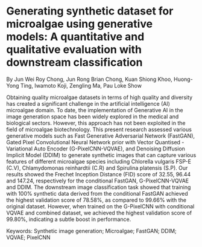 # Generating synthetic dataset for microalgae using generative models: A quantitative and qualitative evaluation with downstream classification

By Jun Wei Roy Chong, Jun Rong Brian Chong, Kuan Shiong Khoo, Huong-Yong Ting, Iwamoto Koji, Zengling Ma, Pau Loke Show

Obtaining quality microalgae datasets in terms of high quality and diversity has created a significant challenge in the artificial intelligence (AI) microalgae domain. To date, the implementation of Generative AI in the image generation space has been widely explored in the medical and biological sectors. However, this approach has not been exploited in the field of microalgae biotechnology. This present research assessed various generative models such as Fast Generative Adversarial Network (FastGAN), Gated Pixel Convolutional Neural Network prior with Vector Quantised - Variational Auto Encoder (G-PixelCNN-VQVAE), and Denoising Diffusion Implicit Model (DDIM) to generate synthetic images that can capture various features of different microalgae species including Chlorella vulgaris FSP-E (C.V), Chlamydomonas reinhardtii (C.R) and Spirulina platensis (S.P). Our results showed the Frechet Inception Distance (FID) score of 32.55, 96.44 and 147.24, respectively for the conditional FastGAN, G-PixelCNN-VQVAE and DDIM. The downstream image classification task showed that training with 100% synthetic data derived from the conditional FastGAN achieved the highest validation score of 78.58%, as compared to 99.66% with the original dataset. However, when trained on the G-PixelCNN with conditional VQVAE and combined dataset, we achieved the highest validation score of 99.80%, indicating a subtle boost in performance. 

Keywords: Synthetic image generation; Microalgae; FastGAN; DDIM; VQVAE; PixelCNN
